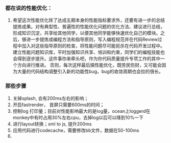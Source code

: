 ### 都在说的性能优化：
1. 希望这次性能优化除了达成五期本身的性能指标要求外，还要有进一步的总结提炼成果。对有典型性、普遍性的性能优化问题的优化方法、建议进行总结，形成知识沉淀，共享给其他同学，以便其他同学能够快速优化自己的模块。之后，够进一步提炼成编程方法和指导原则，写入编程规范并在代码Review过程中加入对这些指导原则的检查，将性能问题尽可能扼杀在代码开发过程中。建立性能问题知识库，平时加强知识共享、培训和约束，同学们的编程技能也会得到逐步提升。这件事你来牵头吧，作为你代码质量提升专项工作的其中一个方向进行推进。
否则，每次这样最后搞性能优化，既劳民伤财，又可能会因为大量的代码结构调整引入新的功能性bug，bug的收敛周期也会拉的很长。


### 那些步骤
1. 关掉splash, 会有200ms左右的影响；
1. 开启fastrender， 首屏只需要600ms的时间；
1. 控制log 打印量；目前对性能影响最大的是log量，ocean上loggerd在monkey中有时占用30%左右cpu，去掉log以后可以降到10%一下
1. 进行layout转换；xml to js, 提升200ms
1. 应用代码进行codecache，需要修改bb文件，数据在50-100ms
1.
